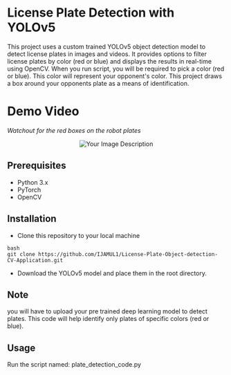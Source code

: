 # License Plate Detection with YOLOv5

This project uses a custom trained YOLOv5 object detection model to detect license plates in images and videos. It provides options to filter license plates by color (red or blue) and displays the results in real-time using OpenCV. When you run script, you will be required to pick a color (red or blue). This color will represent your opponent's color. This project draws a box around your opponents plate as a means of identification.

# Demo Video

*Watchout for the red boxes on the robot plates*

<p align="center">
  <img src="https://github.com/IJAMUL1/RTDETR-Tracking-Detection/assets/60096099/b6619da3-78a5-4a82-aa35-f67df451874f" alt="Your Image Description">
</p>


## Prerequisites

- Python 3.x
- PyTorch
- OpenCV

## Installation

- Clone this repository to your local machine
```
bash
git clone https://github.com/IJAMUL1/License-Plate-Object-detection-CV-Application.git
```

- Download the YOLOv5 model and place them in the root directory.

## Note
you will have to upload your pre trained deep learning model to detect plates. This code will help identify only plates of specific colors (red or blue).

## Usage

Run the script named: plate_detection_code.py








